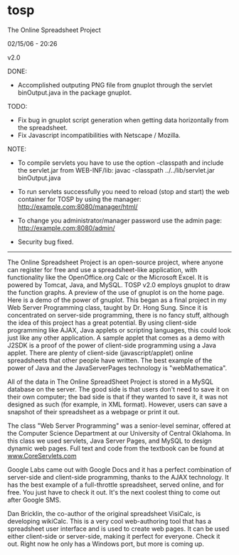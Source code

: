 # tosp
The Online Spreadsheet Project

02/15/06 - 20:26 

v2.0

DONE:
- Accomplished outputing PNG file from gnuplot through the servlet binOutput.java in the package gnuplot.

TODO:
- Fix bug in gnuplot script generation when getting data horizontally from the spreadsheet.
- Fix Javascript incompatibilities with Netscape / Mozilla.

NOTE:
- To compile servlets you have to use the option -classpath and include the servlet.jar from WEB-INF/lib:
javac -classpath ../../lib/servlet.jar binOutput.java 

- To run servlets successfully you need to reload (stop and start) the web container for TOSP by using the manager:
http://example.com:8080/manager/html/

- To change you administrator/manager password use the admin page:
http://example.com:8080/admin/

- Security bug fixed.

----

The Online Spreadsheet Project is an open-source project, where anyone can register for free and use a spreadsheet-like application, with functionality like the OpenOffice.org Calc or the Microsoft Excel. It is powered by Tomcat, Java, and MySQL. TOSP v2.0 employs gnuplot to draw the function graphs. A preview of the use of gnuplot is on the home page. Here is a demo of the power of gnuplot. This began as a final project in my Web Server Programming class, taught by Dr. Hong Sung. Since it is concentrated on server-side programming, there is no fancy stuff, although the idea of this project has a great potential. By using client-side programming like AJAX, Java applets or scripting languages, this could look just like any other application. A sample applet that comes as a demo with J2SDK is a proof of the power of client-side programming using a Java applet. There are plenty of client-side (javascript/applet) online spreadsheets that other people have written. The best example of the power of Java and the JavaServerPages technology is "webMathematica".

All of the data in The Online SpreadSheet Project is stored in a MySQL database on the server. The good side is that users don't need to save it on their own computer; the bad side is that if they wanted to save it, it was not designed as such (for example, in XML format). However, users can save a snapshot of their spreadsheet as a webpage or print it out.


The class "Web Server Programming" was a senior-level seminar, offered at the Computer Science Department at our University of Central Oklahoma. In this class we used servlets, Java Server Pages, and MySQL to design dynamic web pages. Full text and code from the textbook can be found at www.CoreServlets.com


Google Labs came out with Google Docs and it has a perfect combination of server-side and client-side programming, thanks to the AJAX technology. It has the best example of a full-throttle spreadsheet, served online, and for free. You just have to check it out. It's the next coolest thing to come out after Google SMS.


Dan Bricklin, the co-author of the original spreadsheet VisiCalc, is developing wikiCalc. This is a very cool web-authoring tool that has a spreadsheet user interface and is used to create web pages. It can be used either client-side or server-side, making it perfect for everyone. Check it out. Right now he only has a Windows port, but more is coming up.
